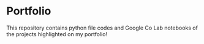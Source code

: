 # Portfolio
This repository contains python file codes and Google Co Lab notebooks of the projects highlighted on my portfolio!
